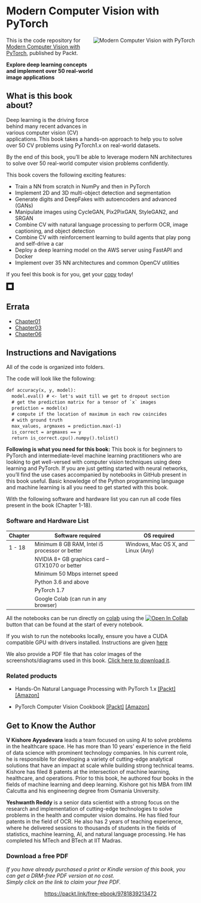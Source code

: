 # Modern Computer Vision with PyTorch

<a href="https://www.packtpub.com/product/modern-computer-vision-with-pytorch/9781839213472?utm_source=github&utm_medium=repository&utm_campaign=9781839213472"><img src="https://static.packt-cdn.com/products/9781839213472/cover/smaller" alt="Modern Computer Vision with PyTorch" height="256px" align="right"></a>

This is the code repository for [Modern Computer Vision with PyTorch](https://www.packtpub.com/product/modern-computer-vision-with-pytorch/9781839213472?utm_source=github&utm_medium=repository&utm_campaign=9781839213472), published by Packt.

**Explore deep learning concepts and implement over 50 real-world image applications**

## What is this book about?
Deep learning is the driving force behind many recent advances in various computer vision (CV) applications. This book takes a hands-on approach to help you to solve over 50 CV problems using PyTorch1.x on real-world datasets.

By the end of this book, you’ll be able to leverage modern NN architectures to solve over 50 real-world computer vision problems confidently.

This book covers the following exciting features: 
* Train a NN from scratch in NumPy and then in PyTorch
* Implement 2D and 3D multi-object detection and segmentation
* Generate digits and DeepFakes with autoencoders and advanced (GANs)
* Manipulate images using CycleGAN, Pix2PixGAN, StyleGAN2, and SRGAN
* Combine CV with natural language processing to perform OCR, image captioning, and object detection
* Combine CV with reinforcement learning to build agents that play pong and self-drive a car
* Deploy a deep learning model on the AWS server using FastAPI and Docker
* Implement over 35 NN architectures and common OpenCV utilities

If you feel this book is for you, get your [copy](https://www.amazon.com/dp/1839213477) today!

<a href="https://www.packtpub.com/?utm_source=github&utm_medium=banner&utm_campaign=GitHubBanner"><img src="https://raw.githubusercontent.com/PacktPublishing/GitHub/master/GitHub.png" alt="https://www.packtpub.com/" border="5" /></a>
## Errata
- [Chapter01](Chapter01/readme.md)
- [Chapter03](Chapter03/Readme.md)
- [Chapter06](Chapter06/Readme.md)

## Instructions and Navigations
All of the code is organized into folders.

The code will look like the following:
```
def accuracy(x, y, model):
  model.eval() # <- let's wait till we get to dropout section
  # get the prediction matrix for a tensor of `x` images
  prediction = model(x)
  # compute if the location of maximum in each row coincides
  # with ground truth
  max_values, argmaxes = prediction.max(-1)
  is_correct = argmaxes == y
  return is_correct.cpu().numpy().tolist()
```

**Following is what you need for this book:**
This book is for beginners to PyTorch and intermediate-level machine learning practitioners who are looking to get well-versed with computer vision techniques using deep learning and PyTorch. If you are just getting started with neural networks, you’ll find the use cases accompanied by notebooks in GitHub present in this book useful. Basic knowledge of the Python programming language and machine learning is all you need to get started with this book. 

With the following software and hardware list you can run all code files present in the book (Chapter 1-18).

### Software and Hardware List

| Chapter  | Software required                                                                    | OS required                        |
| -------- | -------------------------------------------------------------------------------------| -----------------------------------|
| 1 - 18   |  Minimum 8 GB RAM, Intel i5 processor or better                                      | Windows, Mac OS X, and Linux (Any) |
|          |  NVIDIA 8+ GB graphics card – GTX1070 or better                                      |                                    |
|          |  Minimum 50 Mbps internet speed                                                      |                                    |
|          |   Python 3.6 and above                                                               |                                    |
|          |  PyTorch 1.7                                                                         |                                    |
|          |  Google Colab (can run in any browser)                             						      |                                    |

All the notebooks can be run directly on [colab](https://colab.google.com) using the [![Open In Collab](https://colab.research.google.com/assets/colab-badge.svg)](https://github.com/PacktPublishing/Modern-Computer-Vision-with-PyTorch/) button that can be found at the start of every notebook.

If you wish to run the notebooks locally, ensure you have a CUDA compatible GPU with drivers installed. Instructions are given [here](https://github.com/PacktPublishing/Modern-Computer-Vision-with-PyTorch/blob/master/Install-CUDA-Drivers.md)

We also provide a PDF file that has color images of the screenshots/diagrams used in this book. [Click here to download it](https://static.packt-cdn.com/downloads/9781839213472_ColorImages.pdf).


### Related products <Other books you may enjoy>
* Hands-On Natural Language Processing with PyTorch 1.x [[Packt]](https://www.packtpub.com/product/hands-on-natural-language-processing-with-pytorch-1-x/9781789802740) [[Amazon]](https://www.amazon.com/dp/1789802741)

* PyTorch Computer Vision Cookbook [[Packt]](https://www.packtpub.com/product/pytorch-computer-vision-cookbook/9781838644833) [[Amazon]](https://www.amazon.com/dp/B0862CX2ZL)

## Get to Know the Author
**V Kishore Ayyadevara** leads a team focused on using AI to solve problems in the healthcare space. He has more than 10 years' experience in the field of data science with prominent technology companies. In his current role, he is responsible for developing a variety of cutting-edge analytical solutions that have an impact at scale while building strong technical teams. Kishore has filed 8 patents at the intersection of machine learning, healthcare, and operations. Prior to this book, he authored four books in the fields of machine learning and deep learning. Kishore got his MBA from IIM Calcutta and his engineering degree from Osmania University.

**Yeshwanth Reddy** is a senior data scientist with a strong focus on the research and implementation of cutting-edge technologies to solve problems in the health and computer vision domains. He has filed four patents in the field of OCR. He also has 2 years of teaching experience, where he delivered sessions to thousands of students in the fields of statistics, machine learning, AI, and natural language processing. He has completed his MTech and BTech at IIT Madras.


### Download a free PDF

 <i>If you have already purchased a print or Kindle version of this book, you can get a DRM-free PDF version at no cost.<br>Simply click on the link to claim your free PDF.</i>
<p align="center"> <a href="https://packt.link/free-ebook/9781839213472">https://packt.link/free-ebook/9781839213472 </a> </p>